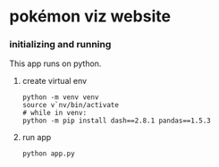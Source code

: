 # pokémon viz website

### initializing and running

This app runs on python.

1. create virtual env

   ```
   python -m venv venv
   source v`nv/bin/activate
   # while in venv:
   python -m pip install dash==2.8.1 pandas==1.5.3
   ```

2. run app

   ```
   python app.py
   ```
